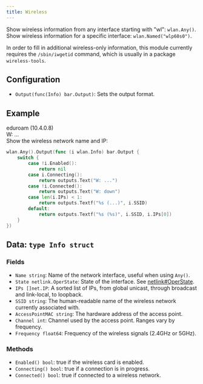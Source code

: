 ```yaml
---
title: Wireless
---
```


Show wireless information from any interface starting with "wl": `wlan.Any()`.
Show wireless information for a specific interface: `wlan.Named("wlp60s0")`.

In order to fill in additional wireless-only information, this module currently requires the
`/sbin/iwgetid` command, which is usually in a package `wireless-tools`.

## Configuration

* `Output(func(Info) bar.Output)`: Sets the output format.

## Example

<div class="module-example-out">eduroam (10.4.0.8)</div>
<div class="module-example-out">W: ...</div>
Show the wireless network name and IP:

```go
wlan.Any().Output(func (i wlan.Info) bar.Output {
	switch {
		case !i.Enabled():
			return nil
		case i.Connecting():
			return outputs.Text("W: ...")
		case !i.Connected():
			return outputs.Text("W: down")
		case len(i.IPs) < 1:
			return outputs.Textf("%s (...)", i.SSID)
		default:
			return outputs.Textf("%s (%s)", i.SSID, i.IPs[0])
	}
})
```

## Data: `type Info struct`

### Fields

* `Name string`: Name of the network interface, useful when using `Any()`.
* `State netlink.OperState`: State of the interface. See [netlink#OperState](/base/watchers/netlink#operational-states).
* `IPs []net.IP`: A sorted list of IPs, from global unicast, through broadcast and link-local, to loopback.
* `SSID string`: The human-readable name of the wireless network currently associated with.
* `AccessPointMAC string`: The hardware address of the access point.
* `Channel int`: Channel used by the access point. Ranges vary by frequency.
* `Frequency float64`: Frequency of the wireless signals (2.4GHz or 5GHz).

### Methods

* `Enabled() bool`: true if the wireless card is enabled.
* `Connecting() bool`: true if a connection is in progress.
* `Connected() bool`: true if connected to a wireless network.
